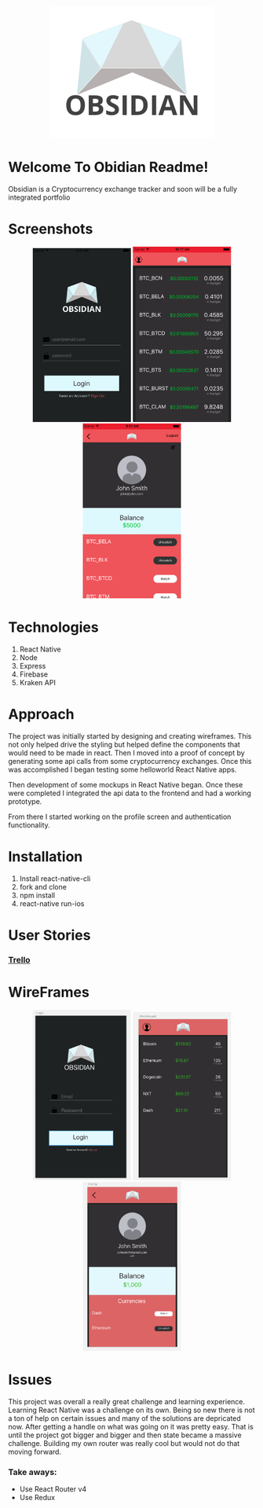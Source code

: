 <div align="center" ><img src="./screenshots_mockups/invert_logo.png"></div>

# Welcome To Obidian Readme!

Obsidian is a Cryptocurrency exchange tracker and soon will be a fully integrated portfolio

# Screenshots
<div align="center">
<img src="./screenshots_mockups/login_screen_shot.png" width="200">
<img src="./screenshots_mockups/home_screen_shot.png" width="200">
<img src="./screenshots_mockups/profile_screen_shot.png" width="200">
</div>

# Technologies
1. React Native
2. Node
3. Express
4. Firebase
5. Kraken API

# Approach

The project was initially started by designing and creating wireframes. This not only helped drive the styling but helped define the components that would need to be made in react. Then I moved into a proof of concept by generating some api calls from some cryptocurrency exchanges. Once this was accomplished I began testing some helloworld React Native apps.

Then development of some mockups in React Native began. Once these were completed I integrated the api data to the frontend and had a working prototype.

From there I started working on the profile screen and authentication functionality.

# Installation
1. Install react-native-cli
2. fork and clone
3. npm install
4. react-native run-ios

# User Stories
### [Trello](https://trello.com/b/rTppVKwm/project-4)


# WireFrames
<div align="center">
<img src="./screenshots_mockups/login.png" width="200">
<img src="./screenshots_mockups/watchboard.png" width="200">
<img src="./screenshots_mockups/profile.png" width="200">
</div>

# Issues
This project was overall a really great challenge and learning experience. Learning React Native was a challenge on its own. Being so new there is not a ton of help on certain issues and many of the solutions are depricated now. After getting a handle on what was going on it was pretty easy. That is until the project got bigger and bigger and then state became a massive challenge. Building my own router was really cool but would not do that moving forward.

### Take aways: 
* Use React Router v4 
* Use Redux

